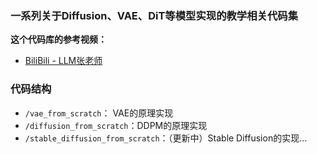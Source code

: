 ### 一系列关于Diffusion、VAE、DiT等模型实现的教学相关代码集

__这个代码库的参考视频：__

- [BiliBili - LLM张老师](https://space.bilibili.com/3546611527453161/channel/collectiondetail?sid=3848231&ctype=0)

### 代码结构

- `/vae_from_scratch`： VAE的原理实现
- `/diffusion_from_scratch`：DDPM的原理实现
- `/stable_diffusion_from_scratch`：（更新中）Stable Diffusion的实现...